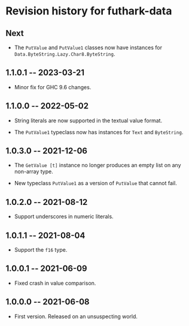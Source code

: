 # Revision history for futhark-data

## Next

* The `PutValue` and `PutValue1` classes now have instances for
  `Data.ByteString.Lazy.Char8.ByteString`.

## 1.1.0.1 -- 2023-03-21

* Minor fix for GHC 9.6 changes.

## 1.1.0.0 -- 2022-05-02

* String literals are now supported in the textual value format.

* The `PutValue1` typeclass now has instances for `Text` and `ByteString`.

## 1.0.3.0 -- 2021-12-06

* The `GetValue [t]` instance no longer produces an empty list on any
  non-array type.

* New typeclass `PutValue1` as a version of `PutValue` that cannot
  fail.

## 1.0.2.0 -- 2021-08-12

* Support underscores in numeric literals.

## 1.0.1.1 -- 2021-08-04

* Support the `f16` type.

## 1.0.0.1 -- 2021-06-09

* Fixed crash in value comparison.

## 1.0.0.0 -- 2021-06-08

* First version. Released on an unsuspecting world.
